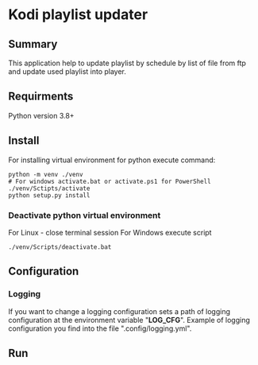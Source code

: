 # Kodi playlist updater

## Summary
This application help to update playlist by schedule by list of file from ftp and update used playlist into player.
  
## Requirments

Python version 3.8+

## Install
For installing virtual environment for python execute command:
```shell script
python -m venv ./venv
# For windows activate.bat or activate.ps1 for PowerShell
./venv/Sctipts/activate
python setup.py install
```

### Deactivate python virtual environment
For Linux - close terminal session
For Windows execute script 
```shell script
./venv/Scripts/deactivate.bat
```

## Configuration

### Logging
If you want to change a logging configuration sets a path of logging configuration at the environment variable "__LOG_CFG__".
Example of logging configuration you find into the file ".config/logging.yml".

## Run